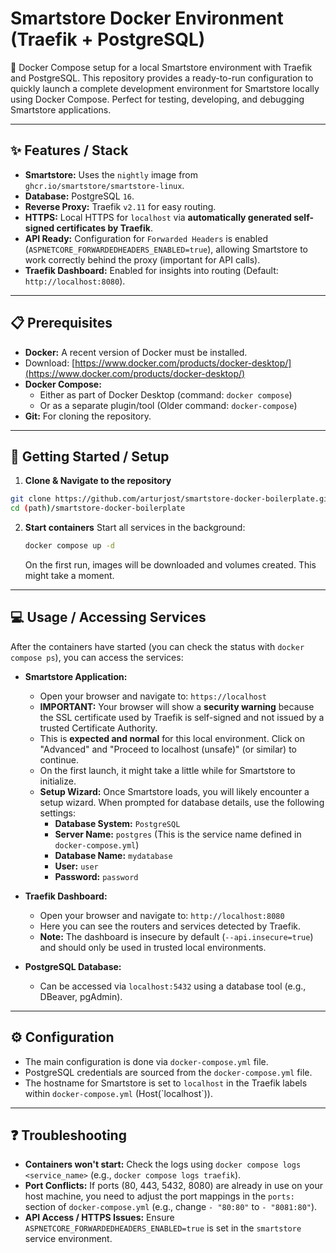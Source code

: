 # Smartstore Docker Environment (Traefik + PostgreSQL)
🐳 Docker Compose setup for a local Smartstore environment with Traefik and PostgreSQL.
This repository provides a ready-to-run configuration to quickly launch a complete development environment for Smartstore locally using Docker Compose. 
Perfect for testing, developing, and debugging Smartstore applications.

---

## ✨ Features / Stack
* **Smartstore:** Uses the `nightly` image from `ghcr.io/smartstore/smartstore-linux`.
* **Database:** PostgreSQL `16`.
* **Reverse Proxy:** Traefik `v2.11` for easy routing.
* **HTTPS:** Local HTTPS for `localhost` via **automatically generated self-signed certificates by Traefik**.
* **API Ready:** Configuration for `Forwarded Headers` is enabled (`ASPNETCORE_FORWARDEDHEADERS_ENABLED=true`), allowing Smartstore to work correctly behind the proxy (important for API calls).
* **Traefik Dashboard:** Enabled for insights into routing (Default: `http://localhost:8080`).

---

## 📋 Prerequisites

* **Docker:** A recent version of Docker must be installed.
* Download: [https://www.docker.com/products/docker-desktop/](https://www.docker.com/products/docker-desktop/)
* **Docker Compose:**
    * Either as part of Docker Desktop (command: `docker compose`)
    * Or as a separate plugin/tool (Older command: `docker-compose`)
* **Git:** For cloning the repository.

---

## 🚀 Getting Started / Setup

1.  **Clone & Navigate to the repository**
   ```bash
   git clone https://github.com/arturjost/smartstore-docker-boilerplate.git
   cd (path)/smartstore-docker-boilerplate
   ```
2.  **Start containers**
    Start all services in the background:
    ```bash
    docker compose up -d
    ```
    On the first run, images will be downloaded and volumes created. This might take a moment.
    
---

## 💻 Usage / Accessing Services

After the containers have started (you can check the status with `docker compose ps`), you can access the services:

* **Smartstore Application:**
    * Open your browser and navigate to: `https://localhost`
    * **IMPORTANT:** Your browser will show a **security warning** because the SSL certificate used by Traefik is self-signed and not issued by a trusted Certificate Authority.
    * This is **expected and normal** for this local environment. Click on "Advanced" and "Proceed to localhost (unsafe)" (or similar) to continue.
    * On the first launch, it might take a little while for Smartstore to initialize.
    * **Setup Wizard:** Once Smartstore loads, you will likely encounter a setup wizard. When prompted for database details, use the following settings:
        * **Database System:** `PostgreSQL`
        * **Server Name:** `postgres` (This is the service name defined in `docker-compose.yml`)
        * **Database Name:** `mydatabase` 
        * **User:** `user`
        * **Password:** `password`

* **Traefik Dashboard:**
    * Open your browser and navigate to: `http://localhost:8080`
    * Here you can see the routers and services detected by Traefik.
    * **Note:** The dashboard is insecure by default (`--api.insecure=true`) and should only be used in trusted local environments.

* **PostgreSQL Database:**
    * Can be accessed via `localhost:5432` using a database tool (e.g., DBeaver, pgAdmin).
      
---

## ⚙️ Configuration

* The main configuration is done via `docker-compose.yml` file.
* PostgreSQL credentials are sourced from the `docker-compose.yml` file.
* The hostname for Smartstore is set to `localhost` in the Traefik labels within `docker-compose.yml` (Host(\`localhost\`)).

---

## ❓ Troubleshooting

* **Containers won't start:** Check the logs using `docker compose logs <service_name>` (e.g., `docker compose logs traefik`).
* **Port Conflicts:** If ports (80, 443, 5432, 8080) are already in use on your host machine, you need to adjust the port mappings in the `ports:` section of `docker-compose.yml` (e.g., change `- "80:80"` to `- "8081:80"`).
* **API Access / HTTPS Issues:** Ensure `ASPNETCORE_FORWARDEDHEADERS_ENABLED=true` is set in the `smartstore` service environment.
